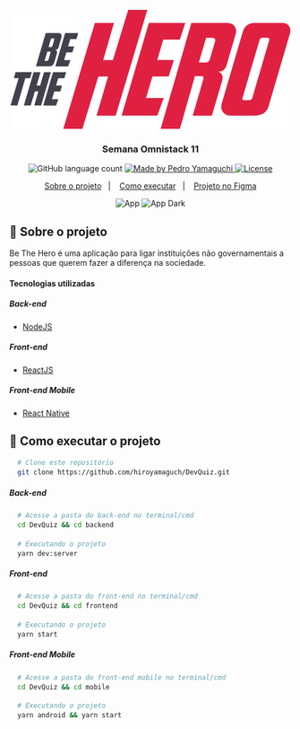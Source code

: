 <p align="center">
  <img alt="Be The Hero Logo" src="./frontend/src/assets/logo.svg">
</p>

<h3 align="center">
  Semana Omnistack 11
</h3>

<p align="center">
  <img alt="GitHub language count" src="https://img.shields.io/github/languages/count/hiroyamaguch/BeTheHero?color=04D361">

  <a href="https://pedroyamaguchi.dev/">
    <img alt="Made by Pedro Yamaguchi" src="https://img.shields.io/badge/made%20by-Pedro%20Yamaguchi-04D361">
  </a>
  
  <a href="./LICENSE">
    <img alt="License" src="https://img.shields.io/badge/license-MIT-04D361">
  </a>  
</p>

<p align="center">
  <a href="#memo-sobre-o-projeto">Sobre o projeto</a>&nbsp;&nbsp;&nbsp;|&nbsp;&nbsp;&nbsp;
  <a href="#rocket-como-executar-o-projeto">Como executar</a>&nbsp;&nbsp;&nbsp;|&nbsp;&nbsp;&nbsp;
  <a href="https://www.figma.com/file/2C2yvw7jsCOGmaNUDftX9n/Be-The-Hero---OmniStack-11?node-id=0%3A1">Projeto no Figma</a>
</p>

<p align="center">
  <img alt="App" src="https://github.com/hiroyamaguch/assets/blob/74d3f51a7bd15e318c430d5f2ca0b87b4f6e6e63/nlw5/app.gif">
  <img alt="App Dark" src="https://github.com/hiroyamaguch/assets/blob/74d3f51a7bd15e318c430d5f2ca0b87b4f6e6e63/nlw5/app_dark.gif">
</p>

## :memo: Sobre o projeto
Be The Hero é uma aplicação para ligar instituições não governamentais a pessoas que querem fazer a diferença na sociedade.

#### Tecnologias utilizadas

##### Back-end
- [NodeJS](https://nodejs.org/en/)
##### Front-end
- [ReactJS](https://pt-br.reactjs.org/)
##### Front-end Mobile
- [React Native](https://reactnative.dev/)

## :rocket: Como executar o projeto
```bash
  # Clone este repositório
  git clone https://github.com/hiroyamaguch/DevQuiz.git
```

##### Back-end
```bash
  # Acesse a pasta do back-end no terminal/cmd
  cd DevQuiz && cd backend

  # Executando o projeto
  yarn dev:server
```
##### Front-end
```bash
  # Acesse a pasta do front-end no terminal/cmd
  cd DevQuiz && cd frontend

  # Executando o projeto
  yarn start
```
##### Front-end Mobile
```bash
  # Acesse a pasta do front-end mobile no terminal/cmd
  cd DevQuiz && cd mobile

  # Executando o projeto
  yarn android && yarn start
```